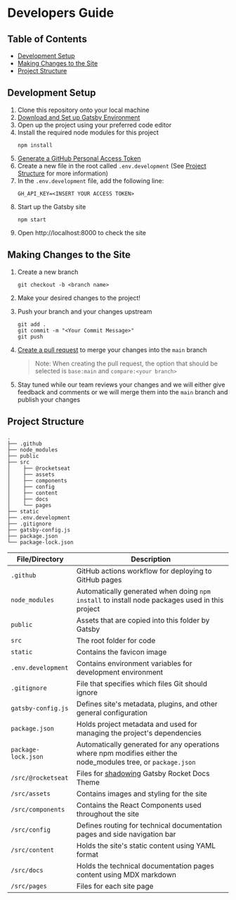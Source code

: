 # Developers Guide

## Table of Contents
  - [Development Setup](#development-setup)
  - [Making Changes to the Site](#making-changes-to-the-site)
  - [Project Structure](#project-structure)

## Development Setup

1. Clone this repository onto your local machine
2. [Download and Set up Gatsby Environment](https://www.gatsbyjs.com/tutorial/part-zero/)
3. Open up the project using your preferred code editor
4. Install the required node modules for this project
    ```
    npm install
    ```
5. [Generate a GitHub Personal Access Token](https://docs.github.com/en/free-pro-team@latest/github/authenticating-to-github/creating-a-personal-access-token)
6. Create a new file in the root called `.env.development` (See [Project Structure](#project-structure) for more information)
7. In the `.env.development` file, add the following line:
   ```
   GH_API_KEY=<INSERT YOUR ACCESS TOKEN>
   ```
8. Start up the Gatsby site
    ```
    npm start
    ```
9. Open http://localhost:8000 to check the site

## Making Changes to the Site

1. Create a new branch 
    ```
    git checkout -b <branch name>
    ```
2. Make your desired changes to the project!
3. Push your branch and your changes upstream
    ```
    git add .
    git commit -m "<Your Commit Message>"
    git push
    ```
4. [Create a pull request](https://github.com/aws-otel/aws-otel.github.io/compare) to merge your changes into the `main` branch
    > Note: When creating the pull request, the option that should be selected is `base:main` and `compare:<your branch>`

5. Stay tuned while our team reviews your changes and we will either give feedback and comments or we will merge them into the `main` branch and publish your changes

## Project Structure
    .
    ├── .github                 
    ├── node_modules            
    ├── public                  
    ├── src
    │    ├── @rocketseat
    │    ├── assets 
    │    ├── components
    │    ├── config
    │    ├── content
    │    ├── docs
    │    └── pages          
    ├── static                  
    ├── .env.development        
    ├── .gitignore              
    ├── gatsby-config.js        
    ├── package.json
    └── package-lock.json

| File/Directory      | Description                                                                                                   |
|---------------------|---------------------------------------------------------------------------------------------------------------|
| `.github`           | GitHub actions workflow for deploying to GitHub pages                                                         |
| `node_modules`      | Automatically generated when doing `npm install` to install node packages used in this project                |
| `public`            | Assets that are copied into this folder by Gatsby                                                             |
| `src`               | The root folder for code                                                                                      |
| `static`            | Contains the favicon image                                                                                    |
| `.env.development`  | Contains environment variables for development environment                                                    |
| `.gitignore`        | File that specifies which files Git should ignore                                                             |
| `gatsby-config.js`  | Defines site's metadata, plugins, and other general configuration                                             |
| `package.json`      | Holds project metadata and used for managing the project's dependencies                                       |
| `package-lock.json` | Automatically generated for any operations where npm modifies either the node_modules tree, or `package.json` |
| `/src/@rocketseat`  | Files for [shadowing](https://www.gatsbyjs.com/docs/themes/shadowing/) Gatsby Rocket Docs Theme               |
| `/src/assets`       | Contains images and styling for the site                                                                      |
| `/src/components`   | Contains the React Components used throughout the site                                                        |
| `/src/config`       | Defines routing for technical documentation pages and side navigation bar                                     |
| `/src/content`      | Holds the site's static content using YAML format                                                             |
| `/src/docs`         | Holds the technical documentation pages content using MDX markdown                                            |
| `/src/pages`        | Files for each site page                                                                                      |
